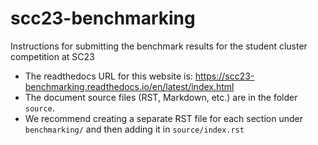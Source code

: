 # scc23-benchmarking
Instructions for submitting the benchmark results for the student cluster competition at SC23

- The readthedocs URL for this website is: https://scc23-benchmarking.readthedocs.io/en/latest/index.html
- The document source files (RST, Markdown, etc.) are in the folder `source`.
- We recommend creating a separate RST file for each section under `benchmarking/` and then adding it in `source/index.rst`
